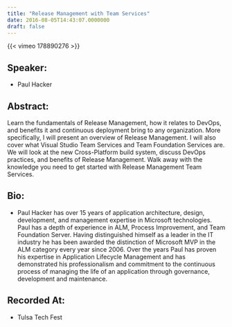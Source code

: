 ```yaml
---
title: "Release Management with Team Services"
date: 2016-08-05T14:43:07.0000000
draft: false
---
```


{{< vimeo 178890276 >}}

## Speaker:

 - Paul Hacker

## Abstract:

<p>Learn the fundamentals of Release Management, how it relates to DevOps, and benefits it and continuous deployment bring to any organization. More specifically, I will present an overview of Release Management. I will also cover what Visual Studio Team Services and Team Foundation Services are. We will look at the new Cross-Platform build system, discuss DevOps practices, and benefits of Release Management. Walk away with the knowledge you need to get started with Release Management Team Services.</p>

## Bio:

 - <p>Paul Hacker has over 15 years of application architecture, design, development, and management expertise in Microsoft technologies. Paul has a depth of experience in ALM, Process Improvement, and Team Foundation Server. Having distinguished himself as a leader in the IT industry he has been awarded the distinction of Microsoft MVP in the ALM category every year since 2006. Over the years Paul has proven his expertise in Application Lifecycle Management and has demonstrated his professionalism and commitment to the continuous process of managing the life of an application through governance, development and maintenance.</p>

## Recorded At:

 - Tulsa Tech Fest

